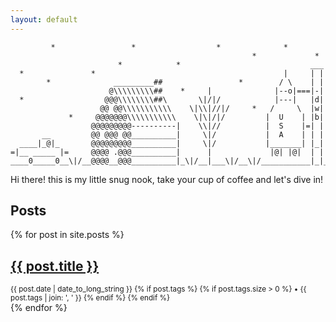 ```yaml
---
layout: default
---
```


```
         *                 *                  *              *
                                                      *             *
                        *            *                             ___
  *               *                                          |     | |
        *              _________##                 *        / \    | |
                      @\\\\\\\\\##    *     |              |--o|===|-|
  *                  @@@\\\\\\\\##\       \|/|/            |---|   |d|
                    @@ @@\\\\\\\\\\\    \|\\|//|/     *   /     \  |w|
             *     @@@@@@@\\\\\\\\\\\    \|\|/|/         |  U    | |b|
                  @@@@@@@@@----------|    \\|//          |  S    |=| |
       __         @@ @@@ @@__________|     \|/           |  A    | | |
  ____|_@|_       @@@@@@@@@__________|     \|/           |_______| |_|
=|__ _____ |=     @@@@ .@@@__________|      |             |@| |@|  | |
____0_____0__\|/__@@@@__@@@__________|_\|/__|___\|/__\|/___________|_|_
```

Hi there! this is my little snug nook, take your cup of coffee and let's dive in!

## Posts

{% for post in site.posts %}
  <article>
    <h2>
      <a href="{{ site.baseurl }}{{ post.url }}" class="page-link">
        {{ post.title }}
      </a>
    </h2>
    <small>
      <time datetime="{{ post.date | date: "%Y-%m-%d" }}">{{ post.date | date_to_long_string }}</time>
      {% if post.tags %}
        {% if post.tags.size > 0 %}
          • {{ post.tags | join: ', ' }}
        {% endif %}
      {% endif %}
    </small>
  </article>
{% endfor %}
